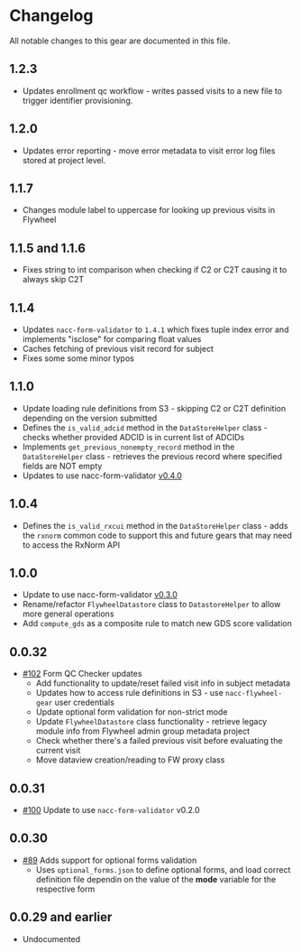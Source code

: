 # Changelog

All notable changes to this gear are documented in this file.

## 1.2.3
* Updates enrollment qc workflow - writes passed visits to a new file to trigger identifier provisioning.

## 1.2.0
* Updates error reporting - move error metadata to visit error log files stored at project level.
  
## 1.1.7

* Changes module label to uppercase for looking up previous visits in Flywheel
  
## 1.1.5 and 1.1.6

* Fixes string to int comparison when checking if C2 or C2T causing it to always skip C2T

## 1.1.4

* Updates `nacc-form-validator` to `1.4.1` which fixes tuple index error and implements "isclose" for comparing float values
* Caches fetching of previous visit record for subject
* Fixes some some minor typos

## 1.1.0

* Update loading rule definitions from S3 - skipping C2 or C2T definition depending on the version submitted
* Defines the `is_valid_adcid` method in the `DataStoreHelper` class - checks whether provided ADCID is in current list of ADCIDs
* Implements `get_previous_nonempty_record` method in the `DataStoreHelper` class - retrieves the previous record where specified fields are NOT empty
* Updates to use nacc-form-validator [v0.4.0](https://github.com/naccdata/nacc-form-validator/releases/tag/v0.4.0)

## 1.0.4

* Defines the `is_valid_rxcui` method in the `DataStoreHelper` class - adds the `rxnorm` common code to support this and future gears that may need to access the RxNorm API

## 1.0.0

* Update to use nacc-form-validator [v0.3.0](https://github.com/naccdata/nacc-form-validator/releases/tag/v0.3.0)
* Rename/refactor `FlywheelDatastore` class to `DatastoreHelper` to allow more general operations
* Add `compute_gds` as a composite rule to match new GDS score validation

## 0.0.32

* [#102](https://github.com/naccdata/flywheel-gear-extensions/pull/102) Form QC Checker updates
	* Add functionality to update/reset failed visit info in subject metadata
	* Updates how to access rule definitions in S3 - use `nacc-flywheel-gear` user credentials
	* Update optional form validation for non-strict mode
	* Update `FlywheelDatastore` class functionality - retrieve legacy module info from Flywheel admin group metadata project
	* Check whether there's a failed previous visit before evaluating the current visit
	* Move dataview creation/reading to FW proxy class

## 0.0.31

* [#100](https://github.com/naccdata/flywheel-gear-extensions/pull/100) Update to use `nacc-form-validator` v0.2.0

## 0.0.30

* [#89](https://github.com/naccdata/flywheel-gear-extensions/pull/89) Adds support for optional forms validation
	* Uses `optional_forms.json` to define optional forms, and load correct definition file dependin on the value of the **mode** variable for the respective form

## 0.0.29 and earlier

* Undocumented

